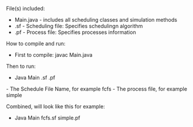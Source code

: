 File(s) included: 
- Main.java - includes all scheduling classes and simulation methods
- <Schedule>.sf - Scheduling file: Specifies schedulingn algorithm
- <Process>.pf - Process file: Specifies processes information

How to compile and run: 
- First to compile: javac Main.java

Then to run: 
- Java Main <algorithm>.sf <processFile>.pf

<algorithm> - The Schedule File Name, for example fcfs
<ProcessFile> - The process file, for example simple

Combined, will look like this for example: 
- Java Main fcfs.sf simple.pf
